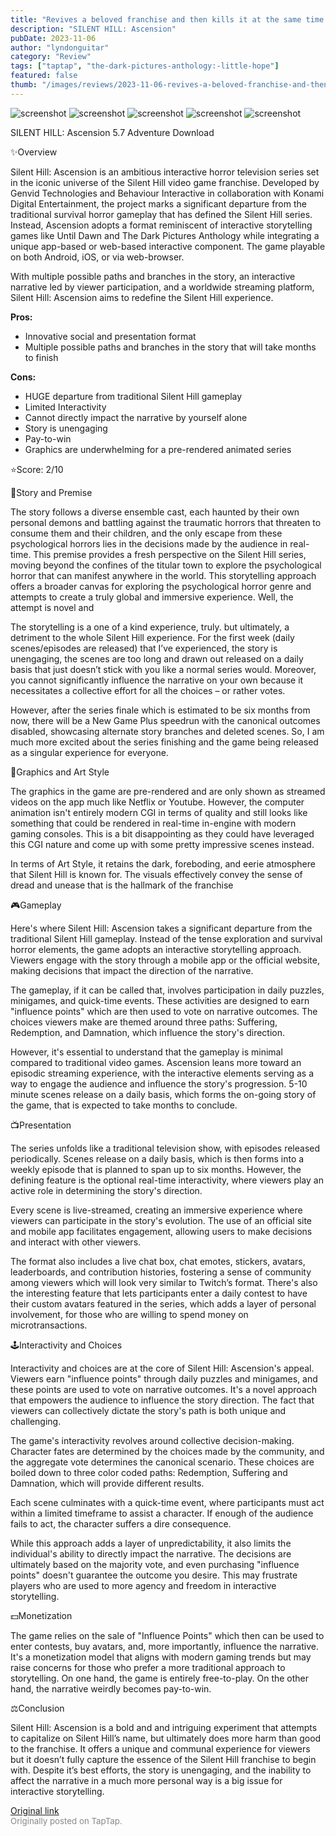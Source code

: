 ```yaml
---
title: "Revives a beloved franchise and then kills it at the same time | Review - Silent Hill Ascension"
description: "SILENT HILL: Ascension"
pubDate: 2023-11-06
author: "lyndonguitar"
category: "Review"
tags: ["taptap", "the-dark-pictures-anthology:-little-hope"]
featured: false
thumb: "/images/reviews/2023-11-06-revives-a-beloved-franchise-and-then-kills-it-at-the-same-time--review---silent-hill-asce-0.avif"
---
```


<div class="gallery">
  <img src="/images/reviews/2023-11-06-revives-a-beloved-franchise-and-then-kills-it-at-the-same-time--review---silent-hill-asce-0.avif" alt="screenshot" />
  <img src="/images/reviews/2023-11-06-revives-a-beloved-franchise-and-then-kills-it-at-the-same-time--review---silent-hill-asce-1.avif" alt="screenshot" />
  <img src="/images/reviews/2023-11-06-revives-a-beloved-franchise-and-then-kills-it-at-the-same-time--review---silent-hill-asce-2.avif" alt="screenshot" />
  <img src="/images/reviews/2023-11-06-revives-a-beloved-franchise-and-then-kills-it-at-the-same-time--review---silent-hill-asce-3.avif" alt="screenshot" />
  <img src="/images/reviews/2023-11-06-revives-a-beloved-franchise-and-then-kills-it-at-the-same-time--review---silent-hill-asce-4.avif" alt="screenshot" />
</div>

SILENT HILL: Ascension
5.7
Adventure
Download

✨Overview

Silent Hill: Ascension is an ambitious interactive horror television series set in the iconic universe of the Silent Hill video game franchise. Developed by Genvid Technologies and Behaviour Interactive in collaboration with Konami Digital Entertainment, the project marks a significant departure from the traditional survival horror gameplay that has defined the Silent Hill series. Instead, Ascension adopts a format reminiscent of interactive storytelling games like Until Dawn and The Dark Pictures Anthology while integrating a unique app-based or web-based interactive component. The game playable on both Android, iOS, or via web-browser.

With multiple possible paths and branches in the story, an interactive narrative led by viewer participation, and a worldwide streaming platform, Silent Hill: Ascension aims to redefine the Silent Hill experience.


**Pros:**
- Innovative social and presentation format
- Multiple possible paths and branches in the story that will take months to finish



**Cons:**
- HUGE departure from traditional Silent Hill gameplay
- Limited Interactivity
- Cannot directly impact the narrative by yourself alone
- Story is unengaging
- Pay-to-win
- Graphics are underwhelming for a pre-rendered animated series


⭐️Score: 2/10

📖Story and Premise

The story follows a diverse ensemble cast, each haunted by their own personal demons and battling against the traumatic horrors that threaten to consume them and their children, and the only escape from these psychological horrors lies in the decisions made by the audience in real-time. This premise provides a fresh perspective on the Silent Hill series, moving beyond the confines of the titular town to explore the psychological horror that can manifest anywhere in the world. This storytelling approach offers a broader canvas for exploring the psychological horror genre and attempts to create a truly global and immersive experience. Well, the attempt is novel and

The storytelling is a one of a kind experience, truly. but ultimately, a detriment to the whole Silent Hill experience. For the first week (daily scenes/episodes are released) that I’ve experienced, the story is unengaging, the scenes are too long and drawn out released on a daily basis that just doesn’t stick with you like a normal series would. Moreover, you cannot significantly influence the narrative on your own because it necessitates a collective effort for all the choices – or rather votes.

However, after the series finale which is estimated to be six months from now, there will be a New Game Plus speedrun with the canonical outcomes disabled, showcasing alternate story branches and deleted scenes. So, I am much more excited about the series finishing and the game being released as a singular experience for everyone.

🎨Graphics and Art Style

The graphics in the game are pre-rendered and are only shown as streamed videos on the app much like Netflix or Youtube. However, the computer animation isn't entirely modern CGI in terms of quality and still looks like something that could be rendered in real-time in-engine with modern gaming consoles. This is a bit disappointing as they could have leveraged this CGI nature and come up with some pretty impressive scenes instead.

In terms of Art Style, it retains the dark, foreboding, and eerie atmosphere that Silent Hill is known for. The visuals effectively convey the sense of dread and unease that is the hallmark of the franchise

🎮Gameplay

Here's where Silent Hill: Ascension takes a significant departure from the traditional Silent Hill gameplay. Instead of the tense exploration and survival horror elements, the game adopts an interactive storytelling approach. Viewers engage with the story through a mobile app or the official website, making decisions that impact the direction of the narrative.

The gameplay, if it can be called that, involves participation in daily puzzles, minigames, and quick-time events. These activities are designed to earn "influence points" which are then used to vote on narrative outcomes. The choices viewers make are themed around three paths: Suffering, Redemption, and Damnation, which influence the story's direction.

However, it's essential to understand that the gameplay is minimal compared to traditional video games. Ascension leans more toward an episodic streaming experience, with the interactive elements serving as a way to engage the audience and influence the story's progression. 5-10 minute scenes release on a daily basis, which forms the on-going story of the game, that is expected to take months to conclude.

📺Presentation

The series unfolds like a traditional television show, with episodes released periodically. Scenes release on a daily basis, which is then forms into a weekly episode that is planned to span up to six months. However, the defining feature is the optional real-time interactivity, where viewers play an active role in determining the story's direction.

Every scene is live-streamed, creating an immersive experience where viewers can participate in the story's evolution. The use of an official site and mobile app facilitates engagement, allowing users to make decisions and interact with other viewers.

The format also includes a live chat box, chat emotes, stickers, avatars, leaderboards, and contribution histories, fostering a sense of community among viewers which will look very similar to Twitch’s format. There's also the interesting feature that lets participants enter a daily contest to have their custom avatars featured in the series, which adds a layer of personal involvement, for those who are willing to spend money on microtransactions.

🕹Interactivity and Choices

Interactivity and choices are at the core of Silent Hill: Ascension's appeal. Viewers earn "influence points" through daily puzzles and minigames, and these points are used to vote on narrative outcomes. It's a novel approach that empowers the audience to influence the story direction. The fact that viewers can collectively dictate the story's path is both unique and challenging.

The game's interactivity revolves around collective decision-making. Character fates are determined by the choices made by the community, and the aggregate vote determines the canonical scenario. These choices are boiled down to three color coded paths: Redemption, Suffering and Damnation, which will provide different results.

Each scene culminates with a quick-time event, where participants must act within a limited timeframe to assist a character. If enough of the audience fails to act, the character suffers a dire consequence.

While this approach adds a layer of unpredictability, it also limits the individual's ability to directly impact the narrative. The decisions are ultimately based on the majority vote, and even purchasing "influence points" doesn't guarantee the outcome you desire. This may frustrate players who are used to more agency and freedom in interactive storytelling.

💵Monetization

The game relies on the sale of "Influence Points" which then can be used to enter contests, buy avatars, and, more importantly, influence the narrative. It's a monetization model that aligns with modern gaming trends but may raise concerns for those who prefer a more traditional approach to storytelling. On one hand, the game is entirely free-to-play. On the other hand, the narrative weirdly becomes pay-to-win.

⚖️Conclusion

Silent Hill: Ascension is a bold and and intriguing experiment that attempts to capitalize on Silent Hill’s name, but ultimately does more harm than good to the franchise. It offers a unique and communal experience for viewers but it doesn’t fully capture the essence of the Silent Hill franchise to begin with. Despite it’s best efforts, the story is unengaging, and the inability to affect the narrative in a much more personal way is a big issue for interactive storytelling.

[Original link](https://www.taptap.io/post/6517006)<br><span style="font-size: 0.95em; color: #888;">Originally posted on TapTap.</span>
